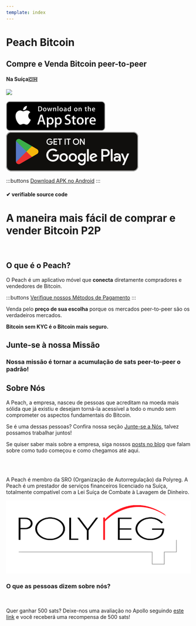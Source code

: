 ```yaml
---
template: index
---
```


<!--[teaser]-->

# Peach Bitcoin

## Compre e Venda Bitcoin <span>peer-to-peer</span>

#### Na Suíça🇨🇭

<div class="inner-wrap">

![](/img/phones.png)

<div>
  <div class="md:flex items-end">
    <a href="https://testflight.apple.com/join/wfSPFEWG"><img class="h-180px md:h-90px" src="/img/home/download-on-the-app-store.svg" alt="Download on the Apple Store"></a>
    <a class="md:ml-4" href="https://play.google.com/store/apps/details?id=com.peachbitcoin.peach.mainnet"><img class="h-180px md:h-90px" src="/img/home/get-it-on-google-play.svg" alt="Get it on Google Play"></a>
  </div>

:::buttons
[Download APK no Android](/pt/apk/)
:::

</div>

</div>

#### ✔ verifiable source code

<!--[top]-->

# A maneira mais fácil de comprar e vender Bitcoin P2P

<br>

## O que é o Peach?

O Peach é um aplicativo móvel que **conecta** diretamente compradores e vendedores de Bitcoin.

:::buttons
[Verifique nossos Métodos de Pagamento](/pt/how-it-works/#available-payment-methods)
:::

Venda pelo **preço de sua escolha** porque os mercados peer-to-peer são os verdadeiros mercados.

**Bitcoin sem KYC é o Bitcoin mais seguro.**

<!--[mission]-->

## Junte-se à nossa Missão

### Nossa missão é tornar a acumulação de sats peer-to-peer o padrão!

<!--[about]-->

## Sobre Nós

A Peach, a empresa, nasceu de pessoas que acreditam na moeda mais sólida que já existiu e desejam torná-la acessível a todo o mundo sem comprometer os aspectos fundamentais do Bitcoin.

Se é uma dessas pessoas? Confira nossa seção [Junte-se a Nós](/pt/join-us/), talvez possamos trabalhar juntos!

Se quiser saber mais sobre a empresa, siga nossos [posts no blog](/blog/) que falam sobre como tudo começou e como chegamos até aqui.

<br><br>

A Peach é membro da SRO (Organização de Autorregulação) da Polyreg. A Peach é um prestador de serviços financeiros licenciado na Suíça, totalmente compatível com a Lei Suíça de Combate à Lavagem de Dinheiro.

<div class="flex justify-center"><div class="w-1/2">

![](/img/home/polyreg.png)

</div></div>

### O que as pessoas dizem sobre nós?

<br>
<div id="ap-widget-container" class="ap-widget-container" prod_code="peach" show ="top" bg_color="#FFFFFF" review_bg_color = "#FFFFFF" text_color = "#000000"></div>

Quer ganhar 500 sats? Deixe-nos uma avaliação no Apollo seguindo [este link](https://heyapollo.com/invite-review?prod=peach) e você receberá uma recompensa de 500 sats!

